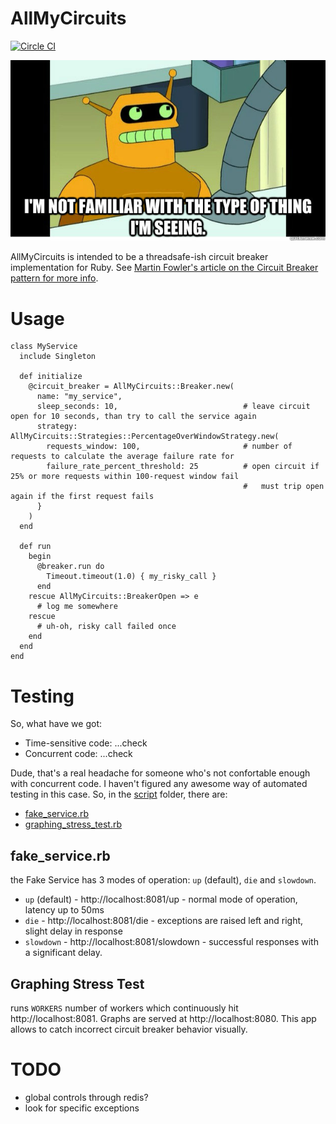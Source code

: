 # AllMyCircuits

[![Circle CI](https://circleci.com/gh/remind101/all_my_circuits.svg?style=svg&circle-token=3c0f7294a61e095f789f369f96bdd266ddd80258)](https://circleci.com/gh/remind101/all_my_circuits)

![funny image goes here](https://raw.githubusercontent.com/remind101/all_my_circuits/master/all_my_circuits.jpg?token=AAc0YcX8xOhT0o4_Ko-IxKEEQk2PTUJYks5VaR0ywA%3D%3D)

AllMyCircuits is intended to be a threadsafe-ish circuit breaker implementation for Ruby.
See [Martin Fowler's article on the Circuit Breaker pattern for more info](http://martinfowler.com/bliki/CircuitBreaker.html).

# Usage

    class MyService
      include Singleton

      def initialize
        @circuit_breaker = AllMyCircuits::Breaker.new(
          name: "my_service",
          sleep_seconds: 10,                            # leave circuit open for 10 seconds, than try to call the service again
          strategy: AllMyCircuits::Strategies::PercentageOverWindowStrategy.new(
            requests_window: 100,                       # number of requests to calculate the average failure rate for
            failure_rate_percent_threshold: 25          # open circuit if 25% or more requests within 100-request window fail
                                                        #   must trip open again if the first request fails
          }
        )
      end

      def run
        begin
          @breaker.run do
            Timeout.timeout(1.0) { my_risky_call }
          end
        rescue AllMyCircuits::BreakerOpen => e
          # log me somewhere
        rescue
          # uh-oh, risky call failed once
        end
      end
    end

# Testing

So, what have we got:

  * Time-sensitive code: ...check
  * Concurrent code:     ...check

Dude, that's a real headache for someone who's not confortable enough with concurrent code.
I haven't figured any awesome way of automated testing in this case.
So, in the [script](https://github.com/remind101/all_my_circuits/tree/master/script) folder, there are:

  * [fake_service.rb](https://github.com/remind101/all_my_circuits/blob/master/script/fake_service.rb)
  * [graphing_stress_test.rb](https://github.com/remind101/all_my_circuits/blob/master/script/graphing_stress_test.rb)

## fake_service.rb

the Fake Service has 3 modes of operation: `up` (default), `die` and `slowdown`.

  * `up` (default) - http://localhost:8081/up - normal mode of operation, latency up to 50ms
  * `die` - http://localhost:8081/die - exceptions are raised left and right, slight delay in response
  * `slowdown` - http://localhost:8081/slowdown - successful responses with a significant delay.

## Graphing Stress Test

runs `WORKERS` number of workers which continuously hit http://localhost:8081. Graphs are served at http://localhost:8080.
This app allows to catch incorrect circuit breaker behavior visually.

# TODO

  * global controls through redis?
  * look for specific exceptions


